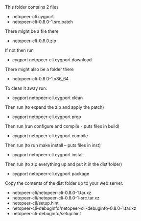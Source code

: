 This folder contains 2 files
- netopeer-cli.cygport
- netopeer-cli-0.8.0-1.src.patch

There might be a file there 
- netopeer-cli-0.8.0.zip

If not then run 
- cygport netopeer-cli.cygport download

There might also be a folder there 
- netopeer-cli-0.8.0-1.x86_64

To clean it away run: 
- cygport netopeer-cli.cygport clean

Then run (to expand the zip and apply the patch)
- cygport netopeer-cli.cygport prep

Then run (run configure and compile - puts files in build)
- cygport netopeer-cli.cygport compile

Then run (to run make install – puts files in inst)
- cygport netopeer-cli.cygport install

Then run (to zip everything up and put it in the dist folder)
- cygport netopeer-cli.cygport package

Copy the contents of the dist folder up to your web server.
- netopeer-cli/netopeer-cli-0.8.0-1.tar.xz
- netopeer-cli/netopeer-cli-0.8.0-1-src.tar.xz
- netopeer-cli/setup.hint
- netopeer-cli-debuginfo/netopeer-cli-debuginfo-0.8.0-1.tar.xz
- netopeer-cli-debuginfo/setup.hint

